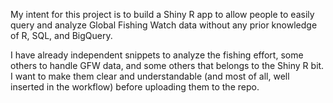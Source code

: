 My intent for this project is to build a Shiny R app to allow people to easily query and analyze Global Fishing Watch data without any prior knowledge of R, SQL, and BigQuery.

I have already independent snippets to analyze the fishing effort, some others to handle GFW data, and some others that belongs to the Shiny R bit.
I want to make them clear and understandable (and most of all, well inserted in the workflow) before uploading them to the repo.